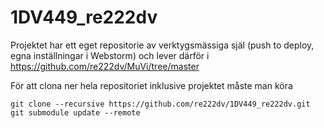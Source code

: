 1DV449_re222dv
==============

Projektet har ett eget repositorie av verktygsmässiga själ (push to deploy, egna inställningar i Webstorm)
och lever därför i <https://github.com/re222dv/MuVi/tree/master>

För att clona ner hela repositoriet inklusive projektet måste man köra

    git clone --recursive https://github.com/re222dv/1DV449_re222dv.git
    git submodule update --remote
